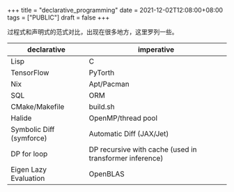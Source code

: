 +++
title = "declarative_programming"
date = 2021-12-02T12:08:00+08:00
tags = ["PUBLIC"]
draft = false
+++

过程式和声明式的范式对比，出现在很多地方，这里罗列一些。

| declarative              | imperative                                              |
|--------------------------|---------------------------------------------------------|
| Lisp                     | C                                                       |
| TensorFlow               | PyTorth                                                 |
| Nix                      | Apt/Pacman                                              |
| SQL                      | ORM                                                     |
| CMake/Makefile           | build.sh                                                |
| Halide                   | OpenMP/thread pool                                      |
| Symbolic Diff (symforce) | Automatic Diff (JAX/Jet)                                |
| DP for loop              | DP recursive with cache (used in transformer inference) |
| Eigen Lazy Evaluation    | OpenBLAS                                                |
